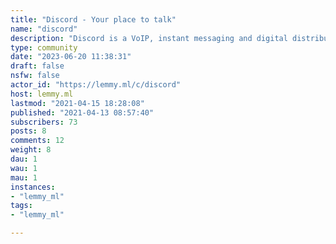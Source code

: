 ```yaml
---
title: "Discord - Your place to talk" 
name: "discord"
description: "Discord is a VoIP, instant messaging and digital distribution platform designed for creating communities.You can post memes, stories, questions or advertising. Please tag the posts with:[Advert][Meme][Question][Story][Other]# Rules- No Harassment (leads to ban)- Advertising is allowed, 7 days cooldown (leads to post removal if not followed)- Flag your post (leads to post removal if not followed)- Cross posts are allowed from communities under (leads to post removal if not followed)# Gaming Communities- [!steam@lemmy.ml](https://lemmy.ml/c/steam)- [!itch_io@lemmy.ml](https://lemmy.ml/c/itch_io)# VoIP Communities - [!teamspeak@lemmy.ml](https://lemmy.ml/c/teamspeak) "
type: community
date: "2023-06-20 11:38:31"
draft: false
nsfw: false
actor_id: "https://lemmy.ml/c/discord"
host: lemmy.ml
lastmod: "2021-04-15 18:28:08"
published: "2021-04-13 08:57:40"
subscribers: 73
posts: 8
comments: 12
weight: 8
dau: 1
wau: 1
mau: 1
instances:
- "lemmy_ml"
tags: 
- "lemmy_ml"

---
```

